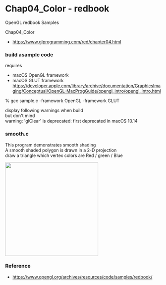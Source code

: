 Chap04_Color - redbook
===============

OpenGL redbook Samples <br/>

Chap04_Color <br/>
- https://www.glprogramming.com/red/chapter04.html

### build asample code 
requires  <br/>
- macOS  OpenGL framework <br/>
- macOS  GLUT framework <br/>
https://developer.apple.com/library/archive/documentation/GraphicsImaging/Conceptual/OpenGL-MacProgGuide/opengl_intro/opengl_intro.html <br/>

% gcc sample.c  -framework OpenGL  -framework GLUT <br/>

display following warnings when build <br/>
but don't mind <br/>
warning: 'glClear' is deprecated: first deprecated in macOS 10.14 <br/>

### smooth.c <br/>
This program demonstrates smooth shading  <br/>
A smooth shaded polygon is drawn in a 2-D projection  <br/>
draw a triangle which vertex colors are Red / green / Blue  <br/>

<image src="https://raw.githubusercontent.com/ohwada/MAC_OpenGL_redbook/master/Chap04_Color/result/screenshot_smooth.png" width="300" /><br/>


### Reference <br/>
- https://www.opengl.org/archives/resources/code/samples/redbook/


